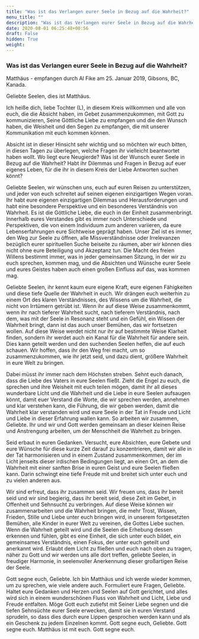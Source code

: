 ```yaml
---
title: "Was ist das Verlangen eurer Seele in Bezug auf die Wahrheit?"
menu_title: ""
description: "Was ist das Verlangen eurer Seele in Bezug auf die Wahrheit?"
date: 2020-08-01 06:25:48+00:56
draft: False
hidden: True
weight:
---
```

### Was ist das Verlangen eurer Seele in Bezug auf die Wahrheit?

Matthäus - empfangen durch Al Fike am 25. Januar 2019, Gibsons, BC, Kanada.

Geliebte Seelen, dies ist Matthäus.

Ich heiße dich, liebe Tochter (L), in diesem Kreis willkommen und alle von euch, die die Absicht haben, im Gebet zusammenzukommen, mit Gott zu kommunizieren, Seine Göttliche Liebe zu empfangen und die den Wunsch haben, die Weisheit und den Segen zu empfangen, die mit unserer Kommunikation mit euch kommen können.

Absicht ist in dieser Hinsicht sehr wichtig und so möchten wir euch bitten, in diesen Tagen zu überlegen, welche Fragen ihr vielleicht beantwortet haben wollt. Wo liegt eure Neugierde? Was ist der Wunsch eurer Seele in Bezug auf die Wahrheit? Habt ihr Dilemmas und Fragen in Bezug auf euer eigenes Leben, für die ihr in diesem Kreis der Liebe Antworten suchen könnt?

Geliebte Seelen, wir wünschen uns, euch auf euren Reisen zu unterstützen, und jeder von euch schreitet auf seinen eigenen einzigartigen Wegen voran. Ihr habt eure eigenen einzigartigen Dilemmas und Herausforderungen und habt eine besondere Perspektive und ein besonderes Verständnis von Wahrheit. Es ist die Göttliche Liebe, die euch in der Einheit zusammenbringt. Innerhalb eures Verstandes gibt es immer noch Unterschiede und Perspektiven, die von einem Individuum zum anderen variieren, da eure Lebenserfahrungen eure Sichtweise geprägt haben. Unser Ziel ist es immer, den Weg zur Seele zu öffnen, alle Missverständnisse oder Irrelevanzen bezüglich eurer spirituellen Suche beiseite zu räumen, aber wir können dies nicht ohne eure Beteiligung und Akzeptanz tun. Die Macht des freien Willens bestimmt immer, was in jeder gemeinsamen Sitzung, in der wir zu euch sprechen, kommen mag, und die Absichten und Wünsche eurer Seele und eures Geistes haben auch einen großen Einfluss auf das, was kommen mag.

Geliebte Seelen, ihr kennt kaum eure eigene Kraft, eure eigenen Fähigkeiten und diese tiefe Quelle der Wahrheit in euch. Wir drängen euch weiterhin zu einem Ort des klaren Verständnisses, des Wissens um die Wahrheit, die nicht von Irrtümern getrübt ist. Wenn ihr auf diese Weise zusammenkommt, wenn ihr nach tieferer Wahrheit sucht, nach tieferem Verständnis, nach dem, was mit der Seele in Resonanz steht und ein Gefühl, ein Wissen der Wahrheit bringt, dann ist das auch unser Bemühen, das wir fortsetzen wollen. Auf diese Weise werdet nicht nur ihr auf bestimmte Weise Klarheit finden, sondern ihr werdet auch ein Kanal für die Wahrheit für andere sein. Dies kann geteilt werden und den suchenden Seelen helfen, die auf euch schauen. Wir hoffen, dass ihr den Weg frei macht, um so zusammenzukommen, wie ihr jetzt seid, und dazu dient, größere Wahrheit in eure Welt zu bringen.

Dabei müsst ihr immer nach dem Höchsten streben. Sehnt euch danach, dass die Liebe des Vaters in eure Seelen fließt. Zieht die Engel zu euch, die sprechen und ihre Weisheit mit euch teilen mögen, damit ihr all dieses wunderbare Licht und die Wahrheit und die Liebe in eure Seelen aufsaugen könnt, damit euer Verstand die Worte, die wir sprechen werden, annehmen und klar verstehen kann, die Führung, die wir geben werden, damit die Wahrheit klar verstanden wird und eure Seele in der Tat in Freude und Licht und Liebe in dieser Erfahrung wallen kann. So arbeiten wir zusammen, Geliebte. Ihr und wir und Gott werden gemeinsam an dieser kleinen Reise und Anstrengung arbeiten, um der Menschheit die Wahrheit zu bringen.

Seid erbaut in euren Gedanken. Versucht, eure Absichten, eure Gebete und eure Wünsche für diese kurze Zeit darauf zu konzentrieren, damit wir alle in der Tat harmonisieren und in einem Zustand zusammenkommen, der im Licht jenseits dieser irdischen Bedingungen liegt, an einen Ort, an dem die Wahrheit mit einer sanften Brise in euren Geist und eure Seelen fließen kann. Darin schwingt eine tiefe Freude mit und breitet sich unter euch und zu vielen anderen aus.

Wir sind erfreut, dass ihr zusammen seid. Wir freuen uns, dass ihr bereit seid und wir sind begierig, dass ihr bereit seid, diese Zeit im Gebet, in Offenheit und Sehnsucht zu verbringen. Auf diese Weise können wir zusammenarbeiten und die Wahrheit bringen, die mehr Trost, Wissen, Frieden, Stille und Liebe unter euch bringen wird, in unserem fortgesetzten Bemühen, alle Kinder in eurer Welt zu vereinen, die Gottes Liebe suchen. Wenn die Wahrheit geteilt wird und die Seelen die Erhebung dessen erkennen und fühlen, gibt es eine Einheit, die sich unter euch bildet, ein gemeinsames Verständnis, einen Fokus, der unter euch geteilt und anerkannt wird. Erlaubt dem Licht zu fließen und euch nach oben zu tragen, näher zu Gott und wir werden uns alle dort treffen, geliebte Seelen, in freudiger Harmonie, in seelenvoller Anerkennung dieser großartigen Reise der Seele.

Gott segne euch, Geliebte. Ich bin Matthäus und ich werde wieder kommen, um zu sprechen, wie viele andere auch. Formuliert eure Fragen, Geliebte. Haltet eure Gedanken und Herzen und Seelen auf Gott gerichtet, und alles wird sich in einem wunderschönen Fluss von Wahrheit und Licht, Liebe und Freude entfalten. Möge Gott euch zutiefst mit Seiner Liebe segnen und die tiefen Sehnsüchte eurer Seele erwecken, damit sie in euren Verstand sprudeln, so dass dies durch eure Lippen gesprochen werden kann und als ein Geschenk zu jedem Einzelnen kommt. Gott segne euch, Geliebte. Gott segne euch. Matthäus ist mit euch. Gott segne euch.
